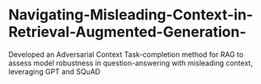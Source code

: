 # Navigating-Misleading-Context-in-Retrieval-Augmented-Generation-
Developed an Adversarial Context Task-completion method for RAG to assess model robustness in question-answering with misleading context, leveraging GPT and SQuAD
